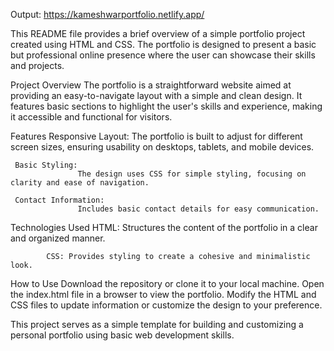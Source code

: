 Output: https://kameshwarportfolio.netlify.app/

This README file provides a brief overview of a simple portfolio project created using HTML and CSS. The portfolio is designed to present a basic but professional 
online presence where the user can showcase their skills and projects.

Project Overview
               The portfolio is a straightforward website aimed at providing an easy-to-navigate layout with a simple and clean design. It features basic sections to highlight 
               the user's skills and experience, making it accessible and functional for visitors.

Features
      Responsive Layout: 
                   The portfolio is built to adjust for different screen sizes, ensuring usability on desktops, tablets, and mobile devices.

     Basic Styling: 
                   The design uses CSS for simple styling, focusing on clarity and ease of navigation.
      
     Contact Information: 
                   Includes basic contact details for easy communication.

Technologies Used
            HTML: Structures the content of the portfolio in a clear and organized manner.
          
            CSS: Provides styling to create a cohesive and minimalistic look.

How to Use
         Download the repository or clone it to your local machine.
        Open the index.html file in a browser to view the portfolio.
        Modify the HTML and CSS files to update information or customize the design to your preference.

This project serves as a simple template for building and customizing a personal portfolio using basic web development skills.
